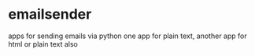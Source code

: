 # emailsender
apps for sending emails via python
one app for plain text, another app for html or plain text also
